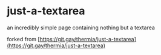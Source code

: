# just-a-textarea

an incredibly simple page containing nothing but a textarea

forked from [https://git.gay/thermia/just-a-textarea](https://git.gay/thermia/just-a-textarea)